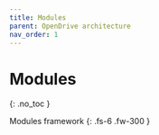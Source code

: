 ```yaml
---
title: Modules
parent: OpenDrive architecture
nav_order: 1
---
```


# Modules
{: .no_toc }

Modules framework
{: .fs-6 .fw-300 }
